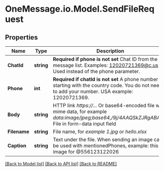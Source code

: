 # OneMessage.io.Model.SendFileRequest

## Properties

Name | Type | Description | Notes
------------ | ------------- | ------------- | -------------
**ChatId** | **string** | **Required if phone is not set**  Chat ID from the message list. Examples: 12020721369@c.us . Used instead of the phone parameter. | [optional] 
**Phone** | **int** | **Required if chatId is not set**  A phone number starting with the country code. You do not need to add your number.   USA example: 12020721369. | [optional] 
**Body** | **string** | HTTP link *https://...*  Or base64-encoded file with mime data, for example *data:image/jpeg;base64,/9j/4AAQSkZJRgABAQ...*   File in form-data input field | 
**Filename** | **string** | File name, for *example 1.jpg* or *hello.xlsx* | 
**Caption** | **string** | Text under the file. When sending an image сan be used with mentionedPhones, example: this image for @556123122026 | [optional] 

[[Back to Model list]](../README.md#documentation-for-models) [[Back to API list]](../README.md#documentation-for-api-endpoints) [[Back to README]](../README.md)

